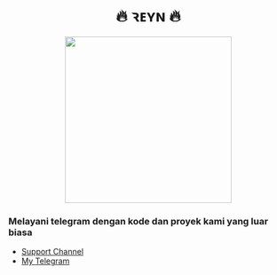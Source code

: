 <h1 align="center">🔥 ꝛᴇʏɴ 🔥</h1> 

<p align="center"><a href="https://t.me/reyn0pe"><img src="https://telegra.ph/file/7931cf602a188059a0ee4.jpg" width="300"></a></p>

### Melayani telegram dengan kode dan proyek kami yang luar biasa

- [Support Channel](https://t.me/reyn0pe)
- [My Telegram](https://t.me/xyreynld)
